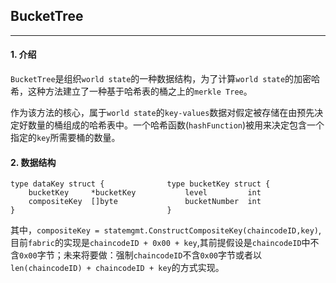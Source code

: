 ## BucketTree

---

#### 1. 介绍
`BucketTree`是组织`world state`的一种数据结构，为了计算`world state`的加密哈希，这种方法建立了一种基于哈希表的桶之上的`merkle Tree`。

作为该方法的核心，属于`world state`的`key-values`数据对假定被存储在由预先决定好数量的桶组成的哈希表中。一个哈希函数(`hashFunction`)被用来决定包含一个指定的`key`所需要桶的数量。

#### 2. 数据结构
```
type dataKey struct {              type bucketKey struct {
    bucketKey     *bucketKey           level         int
    compositeKey  []byte               bucketNumber  int
}                                  }
```
其中，`compositeKey = statemgmt.ConstructCompositeKey(chaincodeID,key)`, 目前`fabric`的实现是`chaincodeID + 0x00 + key`,其前提假设是`chaincodeID`中不含`0x00`字节；未来将要做：强制`chaincodeID`不含`0x00`字节或者以`len(chaincodeID) + chaincodeID + key`的方式实现。


